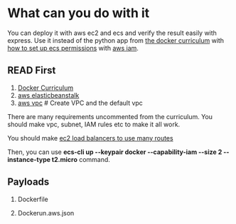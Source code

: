 # What can you do with it

You can deploy it with aws ec2 and ecs and verify the result easily with express. Use it instead of the python app from [the docker curriculum](https://docker-curriculum.com/#aws-elastic-container-service) with [how to set up ecs permissions](https://getstream.io/blog/deploying-the-winds-api-to-aws-ecs-with-docker-compose/) with [aws iam](https://console.aws.amazon.com/iam/home?#/users).

## READ First

1. [Docker Curriculum](https://docker-curriculum.com/#docker-on-aws)
2. [aws elasticbeanstalk](https://console.aws.amazon.com/elasticbeanstalk)
3. [aws vpc](https://console.aws.amazon.com/vpc/) # Create VPC and the default vpc

There are many requirements uncommented from the curriculum. You should make vpc, subnet, IAM rules etc to make it all work.

You should make [ec2 load balancers to use many routes](https://console.aws.amazon.com/ec2/v2/home?region=us-east-1#LoadBalancers:)

Then, you can use **ecs-cli up --keypair docker --capability-iam --size 2 --instance-type t2.micro** command.

## Payloads

1. Dockerfile

2. Dockerun.aws.json
